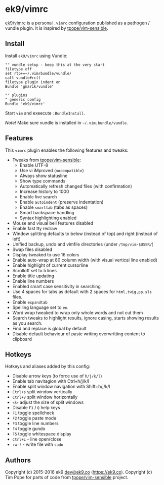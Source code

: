 ek9/vimrc
=========

[ek9/vimrc][0] is a personal `.vimrc` configuration published as a pathogen /
vundle plugin. It is inspired by [tpope/vim-sensible][1].

## Install

Install `ek9/vimrc` using Vundle:

```vim
"" vundle setup - keep this at the very start
filetype off
set rtp+=~/.vim/bundle/vundle/
call vundle#rc()
filetype plugin indent on
Bundle 'gmarik/vundle'

"" plugins
" generic config
Bundle 'ek9/vimrc'
```

Start `vim` and exeecute `:BundleInstall`.

*Note!* Make sure vundle is installed in `~/.vim.bundle/vundle`.

## Features

This `vimrc` plugin enables the following features and tweaks:

- Tweaks from [tpope/vim-sensible][1]:
    - Enable UTF-8
    - Use vi iMproved (`nocompatible`)
    - Always show statusline
    - Show type commands
    - Automatically refresh changed files (with confirmation)
    - Increase history to 1000
    - Enable live search
    - Enable `autoindent` (preserve indentation)
    - Enable `smarttab` (tabs as spaces)
    - Smart backspace handling
    - Syntax highlighting enabled
- Mouse and visual bell features disabled
- Enable fast tty redraw
- Window splitting defaults to below (instead of top) and right (instead of left)
- Unified backup, undo and vimfile directories (under `/tmp/vim-$USER/`)
- Swap files disabled
- Display tweaked to use 16 colors
- Enable auto-wrap at 80 column width (with visual vertical line enabled)
- Enable highlight of current cursorline
- Scrolloff set to 5 lines
- Enable title updating
- Enable line numbers
- Enabled smart case sensitivity in searching
- Use 4 spaces for tabs as default with 2 spaces for `html,twig,pp,sls` files.
- Enable `expandtab`
- Spelling language set to `en`.
- Word wrap tweaked to wrap only whole words and not cut them
- Search tweaks to highlight results, ignore casing, starts showing results as
  you search.
- Find and replace is global by default
- Disable default behaviour of paste writing overwritting content to clipboard


## Hotkeys

Hotkeys and aliases added by this config:

- Disable arrow keys (to force use of `h/j/k/l`)
- Enable tab navitagion with Ctrl+h/j/k/l
- Enable split window navigation with Shift+h/j/k/l
- `Ctrl+s` split window vertically
- `Ctrl+v` split window horizontally
- `<`/`>` adjust the size of split windows
- Disable `F1` / `Q` help keys
- `F1` toggle spellcheck
- `F2` toggle paste mode
- `F3` toggle line numbers
- `F4` toggle gundo
- `F5` toggle whitespace display
- `Ctrl+L` - line open/close
- `:w!!` - write file with `sudo`

## Authors

Copyright (c) 2015-2016 ek9 <dev@ek9.co> (https://ek9.co). Copyright (c) Tim
Pope for parts of code from [tpope/vim-sensible][1] project.

[0]: https://github.com/ek9/vimrc
[1]: https://github.com/tpope/vim-sensible
